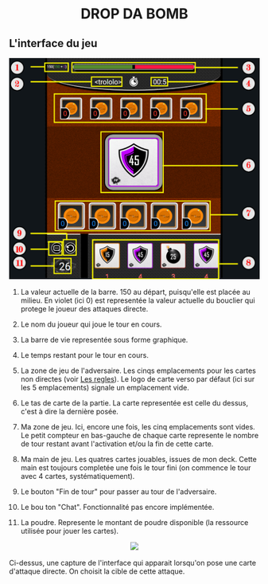 <h1 align="center"> DROP DA BOMB </h1>

## L'interface du jeu

<p align="center">
    <img src="Images/GUI_DEF.png" width="600px"/>
</p>



1. La valeur actuelle de la barre. 150 au départ, puisqu'elle est placée au milieu.
    En violet (ici 0) est representée la valeur actuelle du bouclier qui protege le joueur des attaques directe. 


2. Le nom du joueur qui joue le tour en cours.


3. La barre de vie representée sous forme graphique.


4. Le temps restant pour le tour en cours.


5. La zone de jeu de l'adversaire. Les cinqs emplacements pour les cartes non directes (voir [Les regles](https://github.com/LucasL13/WORK-L3/blob/master/DDB/Documentation/LesRegles.md)). Le logo de carte verso par défaut (ici sur les 5 emplacements) signale un emplacement vide.


6. Le tas de carte de la partie. La carte representée est celle du dessus, c'est à dire la dernière posée.


7. Ma zone de jeu. Ici, encore une fois, les cinq emplacements sont vides. Le petit compteur en bas-gauche de chaque carte represente le nombre de tour restant avant l'activation et/ou la fin de cette carte.


8. Ma main de jeu. Les quatres cartes jouables, issues de mon deck. Cette main est toujours completée une fois le tour fini (on commence le tour avec 4 cartes, systématiquement).


9. Le bouton "Fin de tour" pour passer au tour de l'adversaire.


10. Le bou
ton "Chat". Fonctionnalité pas encore implémentée.

11. La poudre. Represente le montant de poudre disponible (la ressource utilisée pour jouer les cartes).

<p align="center">
    <img src="/Images/GUI_DEF.png" width="600px"/>
</p>

Ci-dessus, une capture de l'interface qui apparait lorsqu'on pose une carte d'attaque directe. On choisit la cible de cette attaque.  